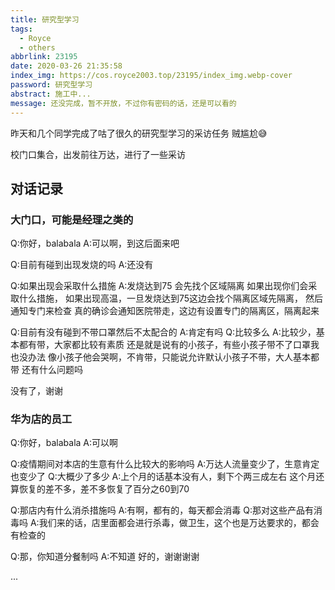 ```yaml
---
title: 研究型学习
tags:
  - Royce
  - others
abbrlink: 23195
date: 2020-03-26 21:35:58
index_img: https://cos.royce2003.top/23195/index_img.webp-cover
password: 研究型学习
abstract: 施工中...
message: 还没完成，暂不开放，不过你有密码的话，还是可以看的
---
```


昨天和几个同学完成了咕了很久的研究型学习的采访任务
贼尴尬😅
<!--more-->
校门口集合，出发前往万达，进行了一些采访

## 对话记录
### 大门口，可能是经理之类的
Q:你好，balabala
A:可以啊，到这后面来吧

Q:目前有碰到出现发烧的吗
A:还没有

Q:如果出现会采取什么措施
A:发烧达到75 会先找个区域隔离
如果出现你们会采取什么措施，
如果出现高温，一旦发烧达到75这边会找个隔离区域先隔离，
然后通知专门来检查
真的确诊会通知医院带走，这边有设置专门的隔离区，隔离起来

Q:目前有没有碰到不带口罩然后不太配合的
A:肯定有吗
Q:比较多么
A:比较少，基本都有带，大家都比较有素质
还是就是说有的小孩子，有些小孩子带不了口罩我也没办法
像小孩子他会哭啊，不肯带，只能说允许默认小孩子不带，大人基本都带
还有什么问题吗

没有了，谢谢


### 华为店的员工
Q:你好，balabala
A:可以啊

Q:疫情期间对本店的生意有什么比较大的影响吗
A:万达人流量变少了，生意肯定也变少了
Q:大概少了多少
A:上个月的话基本没有人，剩下个两三成左右
这个月还算恢复的差不多，差不多恢复了百分之60到70

Q:那店内有什么消杀措施吗
A:有啊，都有的，每天都会消毒
Q:那对这些产品有消毒吗
A:我们来的话，店里面都会进行杀毒，做卫生，这个也是万达要求的，都会有检查的

Q:那，你知道分餐制吗
A:不知道
好的，谢谢谢谢

...